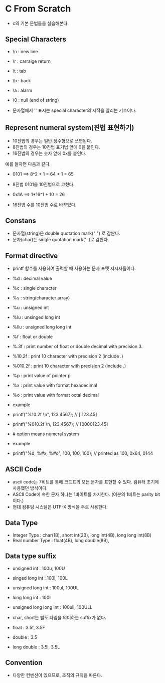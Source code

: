# C From Scratch
- c의 기본 문법들을 실습해본다.

## Special Characters
- \n : new line
- \r : carraige return
- \t : tab
- \b : back
- \a : alarm
- \0 : null (end of string)

- 문자열에서 '\' 표시는 special character의 시작을 알리는 기호이다. 

## Represent numeral system(진법 표현하기)
- 10진법의 경우는 일반 정수형으로 쓰면된다.
- 8진법의 경우는 10진법 표기법 앞에 0을 붙인다.
- 16진법의 경우는 숫자 앞에 0x를 붙인다.

예를 들자면 다음과 같다.  
- 0101 ==> 8^2 + 1 = 64 + 1 = 65
- 8진법 0101을 10진법으로 고쳤다. 

- 0x1A ==> 1*16^1 + 10 = 26
- 16진법 수를 10진법 수로 바꾸었다. 


## Constans
- 문자열(string)은 double quotation mark(" ") 로 감싼다.
- 문자(char)는 single quotation mark(' ')로 감싼다.

## Format directive
- printf 함수를 사용하여 출력할 때 사용하는 문자 포맷 지시자들이다. 
- %d : decimal value
- %c : single character
- %s : string(character array)
- %u : unsigned int
- %lu : unsinged long int
- %llu : unsigned long long int
- %f : float or double
- %.3f : print number of float or double decimal with precision 3.
- %10.2f : print 10 character with precision 2 (include .)
- %010.2f : print 10 character with precision 2 (include .)
- %p : print value of pointer p
- %x : print value with format hexadecimal
- %o : print value with format octal decimal

- example
- printf("%10.2f \n", 123.4567); // [    123.45]
- printf("%010.2f \n, 123.4567); // [0000123.45]

- \# option means numeral system
- example
- printf("%d, %#x, %#o", 100, 100, 100); // printed as 100, 0x64, 0144

## ASCII Code 
- ascii code는 7비트를 통해 코드표의 모든 문자를 표현할 수 있다. 컴퓨터 초기에 사용했던 방식이다.
- ASCII Code에 속한 문자 하나는 1바이트를 차지한다. (여분의 1비트는 parity bit이다.)
- 현대 컴퓨팅 시스템은 UTF-X 방식을 주로 사용한다. 


## Data Type
- Integer Type : char(1B), short int(2B), long int(4B), long long int(8B)
- Real number Type : float(4B), long double(8B), 

## Data type suffix
- unsigned int : 100u, 100U
- singed long int : 100l, 100L
- unsigned long int : 100ul, 100UL
- long long int : 100ll
- unsigned long long int : 100ull, 100ULL
- char, short는 별도 타입을 의미하는 suffix가 없다. 

- float : 3.5f, 3.5F
- double : 3.5
- long double : 3.5l, 3.5L

## Convention
- 다양한 컨벤션이 있으므로, 조직의 규칙을 따른다. 






















